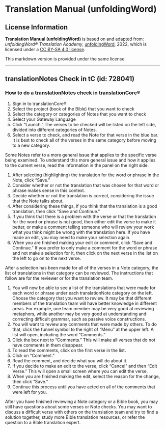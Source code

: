 # Translation Manual (unfoldingWord)

## License Information

**Translation Manual (unfoldingWord)** is based on and adapted from: _unfoldingWord® Translation Academy_, [unfoldingWord](https://unfoldingword.org/utw), 2022, which is licensed under a [CC BY-SA 4.0 license](https://creativecommons.org/licenses/by-sa/4.0/legalcode.en).

This markdown version is provided under the same license.



--------------------------------

## translationNotes Check in tC (id: 728041)

### How to do a translationNotes check in translationCore®

1. Sign in to translationCore®
2. Select the project (book of the Bible) that you want to check
3. Select the category or categories of Notes that you want to check
4. Select your Gateway Language
5. Click “Launch.” The verses to be checked will be listed on the left side, divided into different categories of Notes.
6. Select a verse to check, and read the Note for that verse in the blue bar. It is best to check all of the verses in the same category before moving to a new category.

Some Notes refer to a more general issue that applies to the specific verse being examined. To understand this more general issue and how it applies to the current verse, read the information in the panel on the right side.

1. After selecting (highlighting) the translation for the word or phrase in the Note, click “Save.”
2. Consider whether or not the translation that was chosen for that word or phrase makes sense in this context.
3. Decide whether or not the translation is correct, considering the issue that the Note talks about.
4. After considering these things, if you think that the translation is a good translation, then click “Save and Continue.”
5. If you think that there is a problem with the verse or that the translation for the word or phrase is not good, then either edit the verse to make it better, or make a comment telling someone who will review your work what you think might be wrong with the translation here. If you have made an edit, you may need to make your selection again.
6. When you are finished making your edit or comment, click “Save and Continue.” If you prefer to only make a comment for the word or phrase and not make a selection for it, then click on the next verse in the list on the left to go on to the next verse.

After a selection has been made for all of the verses in a Note category, the list of translations in that category can be reviewed. The instructions that follow are for the reviewer or for the translation team.

1. You will now be able to see a list of the translations that were made for each word or phrase under each translationNote category on the left. Choose the category that you want to review. It may be that different members of the translation team will have better knowledge in different areas. For example, one team member may be very good at reviewing metaphors, while another may be very good at understanding and correcting difficult grammar, such as passive voice constructions.
2. You will want to review any comments that were made by others. To do that, click the funnel symbol to the right of “Menu” at the upper left. A list will open, including the word “Comments.”
3. Click the box next to “Comments.” This will make all verses that do not have comments in them disappear.
4. To read the comments, click on the first verse in the list.
5. Click on “Comment.”
6. Read the comment, and decide what you will do about it.
7. If you decide to make an edit to the verse, click “Cancel” and then “Edit Verse.” This will open a small screen where you can edit the verse.
8. When you are finished making the edit, select the reason for the change, then click “Save.”
9. Continue this process until you have acted on all of the comments that were left for you.

After you have finished reviewing a Note category or a Bible book, you may still have questions about some verses or Note checks. You may want to discuss a difficult verse with others on the translation team and try to find a solution together, study more Bible translation resources, or refer the question to a Bible translation expert.


